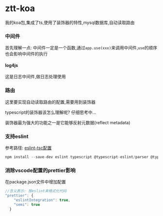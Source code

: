 # ztt-koa
我的koa包,集成了ts,使用了装饰器的特性,mysql数据库,自动读取路由



### 中间件

首先理解一点: 中间件一定是一个函数,通过`app.use(xxx)`来调用中间件,`use`的顺序也会影响中间件的执行

#### log4js

这是日志中间件,做日志处理使用



### 路由

这里要实现自动读取路由的配置,需要用到装饰器

typescript的装饰器该怎么理解呢? 仔细思考中...

装饰器最为强大的功能之一是它能够反射元数据(reflect metadata)



### 支持eslint

参考路径: [eslint-tsc配置](https://github.com/AlloyTeam/eslint-config-alloy/blob/HEAD/README.zh-CN.md#typescript)

```js
npm install --save-dev eslint typescript @typescript-eslint/parser @typescript-eslint/eslint-plugin eslint-config-alloy
```

### 消除vscode配置的prettier影响

在package.json文件中增加配置

```js
//含义表示: 按eslint来格式化代码
"prettier": {
    "eslintIntegration": true,
    "semi": true
  }
```

